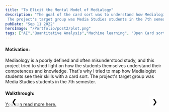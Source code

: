 ```yaml
---
title: "To Elicit the Mental Model of Medialogy"
description: "The goal of the card sort was to understand how Medialogist students view their skill sets.
 The project's target group was Media Studies students in the 7th semester."
pubDate: "Sep 11 2022"
heroImage: "/Portfolio/post2/plot.png"
tags: ["AI","Quantitative Analysis","Machine learning", "Open Card sort", "UX Research"]
---
```

<!DOCTYPE html>
<html>
<head>
    <style>
        .mySlides {display:none;}
        .slideshow-container {
            max-width: auto;
            position: relative;
            margin: auto;
            max-height: 40vh; /* Keeps the container height consistent */
        }
        .slideshow-container img {
            width: auto; /* Image width adjusts based on container */
            max-height: 39vh;
        }
        /* Styles for navigation buttons */
        .nav-btn {
            position: absolute;
            top: 0%;
            transform: translateY(-50%);
            background-color: rgba(255, 255, 255, 0.7);
            border: none;
            color: black;
            cursor: pointer;
            font-size: 20px;
            padding: 5px 10px;
            z-index: 99;
            border-radius: 5px
        }
        .nav-btn:hover {
            background-color: rgba(255, 255, 255, 0.9);
        }
        .nav-prev {
            left: 10px;
        }
        .nav-next {
            right: 10px;
        }
    </style>
</head>
<body>
    <h4>Motivation:</h4>
        <p>
            Mediaology is a poorly defined and often misunderstood study, and this project tried to shed light on how the students themselves understand their competences and knowledge. That's why I tried to map how Medialogist students see their skills with a card sort. The project's target group was Media Studies students in the 7th semester.
        </p>
    <h4>Walkthrough:</h4>
    <div class="slideshow-container">
        <img class="mySlides" src="/Portfolio/post2/padlet2.jpg">
        <img class="mySlides" src="/Portfolio/post2/Picture1.png">
        <img class="mySlides" src="/Portfolio/post2/Picture2.png">
        <img class="mySlides" src="/Portfolio/post2/Picture3.png">
        <img class="mySlides" src="/Portfolio/post2/data1.png">
        <img class="mySlides" src="/Portfolio/post2/data2.png">
        <img class="mySlides" src="/Portfolio/post2/data3.png">
        <img class="mySlides" src="/Portfolio/post2/Picture4.png">
        <img class="mySlides" src="/Portfolio/post2/plot.png">
        <button class="nav-btn nav-prev">&#10094;</button>
        <button class="nav-btn nav-next">&#10095;</button>
    </div>
    <span id=imageText></span>
    <a href="https://drive.google.com/file/d/1lZIK004HxXRWm9noGXCy_Qyqk9v_8Fr3/view?usp=sharing" target="_blank">You can read more here.</a>

<script>
    var slideIndex = 1;
    const images = NumberOfImages()
    showSlides(slideIndex);
    
    function NumberOfImages() {
        var i;
        var slides = document.getElementsByClassName("mySlides");
        for (i = 0; i < slides.length; i++) {
        slides[i].style.display = "none";  
        }
        return slides.length
    }

    function showSlides(slideIndex) {
        var i;
        var slides = document.getElementsByClassName("mySlides");
        for (i = 0; i < slides.length; i++) {
            slides[i].style.display = "none";  
        }
        //slideIndex++;
        if (slideIndex > slides.length) {slideIndex = 1}    
        slides[slideIndex-1].style.display = "block";
        changeSpanText(slideIndex)
    }

    function nextImg() {
        if (slideIndex == images) {slideIndex = 1}
        else
        slideIndex = slideIndex + 1
        showSlides(slideIndex)
        changeSpanText(slideIndex)
    }

    function previousImg() {
        if (slideIndex == 1) {slideIndex = images}
        else
        slideIndex = slideIndex - 1
        showSlides(slideIndex)
        changeSpanText(slideIndex)
    }

    document.querySelector(".nav-next").addEventListener("click", nextImg);
    document.querySelector(".nav-prev").addEventListener("click", previousImg);

     // Keyboard Navigation
    document.addEventListener("keydown", function(event) {
        switch (event.key) {
            case "ArrowRight":
                nextImg();
                break;
            case "ArrowLeft":
                previousImg();
                break;
        }
    });

    function changeSpanText(imageIndex) {
        // Selecting the span element by its ID
        var spanElement = document.getElementById('imageText');
        var index = imageIndex - 1
        const imageTextArray = [
            "<b>Brainstorm on Padlet:</b> During a workshop, we brainstormed about 150 competencies, which I filtered down to 93, which I used in an open card sort.",
            "<b>Open Card Sort in Miro:</b> 15 participants were given written instructions and an example of a sorting. The cards were divided into three piles to make it more manageable.",
            "<b>Card Sort:</b> See pictures 3 and 4 for some examples.",
            "<b>Card Sort:</b> See pictures 3 and 4 for some examples",
            "<b>Standardization of Category Names:</b> 30 terms were identified.",
            "<b>Standardization of Category Names:</b> 30 terms were identified.",
            "<b>Patterns:</b> Counting the frequency of each card per category. Now K-means cluster analysis can be applied.",
            "<b>K-means Cluster Analysis:</b> Six centroid clusters are selected through the elbow principle",
            "<b>The six centroid clusters:</b> design, project work, implementation, technical tools, research and data collection/analysis. <br><b>Reflection:</b> The reliance on quantitative data means that I do not can confirm that my understanding of their sorting is correct, as I did not conduct interviews with the participants. Furthermore, I have categorized the sortings, so my understanding of Medialogy has had an impact on the result."
        ]
        // Changing the text content of the span element
        spanElement.innerHTML = imageTextArray[index];
}
</script>
</body>
</html>
